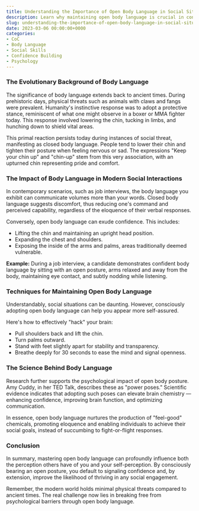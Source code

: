 ```yaml
---
title: Understanding the Importance of Open Body Language in Social Situations
description: Learn why maintaining open body language is crucial in conveying confidence and competence, and how it can affect social interactions.
slug: understanding-the-importance-of-open-body-language-in-social-situations
date: 2023-03-06 00:00:00+0000
categories:
- CoC
- Body Language
- Social Skills
- Confidence Building
- Psychology
---
```


### The Evolutionary Background of Body Language

The significance of body language extends back to ancient times. During prehistoric days, physical threats such as animals with claws and fangs were prevalent. Humanity's instinctive response was to adopt a protective stance, reminiscent of what one might observe in a boxer or MMA fighter today. This response involved lowering the chin, tucking in limbs, and hunching down to shield vital areas.

This primal reaction persists today during instances of social threat, manifesting as closed body language. People tend to lower their chin and tighten their posture when feeling nervous or sad. The expressions "Keep your chin up" and "chin-up" stem from this very association, with an upturned chin representing pride and comfort.

### The Impact of Body Language in Modern Social Interactions

In contemporary scenarios, such as job interviews, the body language you exhibit can communicate volumes more than your words. Closed body language suggests discomfort, thus reducing one's command and perceived capability, regardless of the eloquence of their verbal responses.

Conversely, open body language can exude confidence. This includes:

- Lifting the chin and maintaining an upright head position.
- Expanding the chest and shoulders.
- Exposing the inside of the arms and palms, areas traditionally deemed vulnerable.

**Example:** During a job interview, a candidate demonstrates confident body language by sitting with an open posture, arms relaxed and away from the body, maintaining eye contact, and subtly nodding while listening.

### Techniques for Maintaining Open Body Language

Understandably, social situations can be daunting. However, consciously adopting open body language can help you appear more self-assured.

Here's how to effectively "hack" your brain:

- Pull shoulders back and lift the chin.
- Turn palms outward.
- Stand with feet slightly apart for stability and transparency.
- Breathe deeply for 30 seconds to ease the mind and signal openness.

### The Science Behind Body Language

Research further supports the psychological impact of open body posture. Amy Cuddy, in her TED Talk, describes these as "power poses." Scientific evidence indicates that adopting such poses can elevate brain chemistry — enhancing confidence, improving brain function, and optimizing communication.

In essence, open body language nurtures the production of "feel-good" chemicals, promoting eloquence and enabling individuals to achieve their social goals, instead of succumbing to fight-or-flight responses.

### Conclusion

In summary, mastering open body language can profoundly influence both the perception others have of you and your self-perception. By consciously bearing an open posture, you default to signaling confidence and, by extension, improve the likelihood of thriving in any social engagement.

Remember, the modern world holds minimal physical threats compared to ancient times. The real challenge now lies in breaking free from psychological barriers through open body language.
